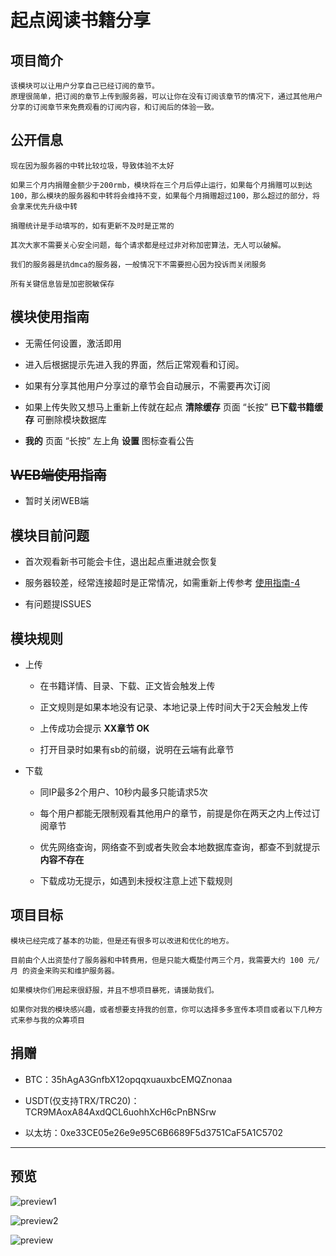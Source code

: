 # 起点阅读书籍分享

## 项目简介

    
    该模块可以让用户分享自己已经订阅的章节。
    原理很简单，把订阅的章节上传到服务器，可以让你在没有订阅该章节的情况下，通过其他用户分享的订阅章节来免费观看的订阅内容，和订阅后的体验一致。

## 公开信息

    现在因为服务器的中转比较垃圾，导致体验不太好

    如果三个月内捐赠金额少于200rmb，模块将在三个月后停止运行，如果每个月捐赠可以到达100，那么模块的服务器和中转将会维持不变，如果每个月捐赠超过100，那么超过的部分，将会拿来优先升级中转

    捐赠统计是手动填写的，如有更新不及时是正常的

    其次大家不需要关心安全问题，每个请求都是经过非对称加密算法，无人可以破解。

    我们的服务器是抗dmca的服务器，一般情况下不需要担心因为投诉而关闭服务

    所有关键信息皆是加密脱敏保存


## 模块使用指南

 * 无需任何设置，激活即用

 * 进入后根据提示先进入我的界面，然后正常观看和订阅。

 * 如果有分享其他用户分享过的章节会自动展示，不需要再次订阅

 * 如果上传失败又想马上重新上传就在起点 **清除缓存** 页面 “长按” **已下载书籍缓存** 可删除模块数据库

 * **我的** 页面 “长按” 左上角 **设置** 图标查看公告

## ~~WEB端使用指南~~

  * 暂时关闭WEB端
    

## 模块目前问题

 * 首次观看新书可能会卡住，退出起点重进就会恢复

 * 服务器较差，经常连接超时是正常情况，如需重新上传参考 [使用指南-4](#使用指南)

 * 有问题提ISSUES

## 模块规则

* 上传

    - 在书籍详情、目录、下载、正文皆会触发上传

    - 正文规则是如果本地没有记录、本地记录上传时间大于2天会触发上传

    - 上传成功会提示 **XX章节 OK**

    - 打开目录时如果有sb的前缀，说明在云端有此章节

* 下载

    - 同IP最多2个用户、10秒内最多只能请求5次

    - 每个用户都能无限制观看其他用户的章节，前提是你在两天之内上传过订阅章节

    - 优先网络查询，网络查不到或者失败会本地数据库查询，都查不到就提示 **内容不存在**

    - 下载成功无提示，如遇到未授权注意上述下载规则

## 项目目标

    
    模块已经完成了基本的功能，但是还有很多可以改进和优化的地方。

    目前由个人出资垫付了服务器和中转费用，但是只能大概垫付两三个月，我需要大约 100 元/月 的资金来购买和维护服务器。

    如果模块你们用起来很舒服，并且不想项目暴死，请援助我们。

    如果你对我的模块感兴趣，或者想要支持我的创意，你可以选择多多宣传本项目或者以下几种方式来参与我的众筹项目


## 捐赠

* BTC：35hAgA3GnfbX12opqqxuauxbcEMQZnonaa

* USDT(仅支持TRX/TRC20)：TCR9MAoxA84AxdQCL6uohhXcH6cPnBNSrw

* 以太坊：0xe33CE05e26e9e95C6B6689F5d3751CaF5A1C5702

---

## 预览

![preview1](previews/preview1.png)

![preview2](previews/preview2.png)

![preview](previews/preview.gif)
